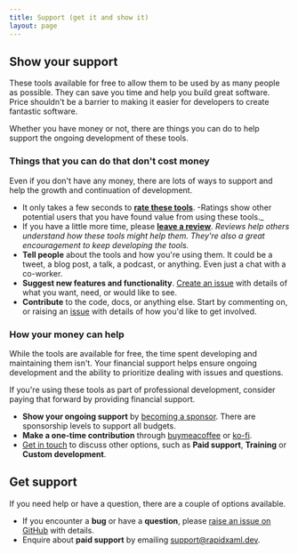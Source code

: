 ```yaml
---
title: Support (get it and show it)
layout: page
---
```


## Show your support

These tools available for free to allow them to be used by as many people as possible. They can save you time and help you build great software. Price shouldn't be a barrier to making it easier for developers to create fantastic software.

Whether you have money or not, there are things you can do to help support the ongoing development of these tools.

### Things that you can do that don't cost money

Even if you don't have any money, there are lots of ways to support and help the growth and continuation of development.

- It only takes a few seconds to [**rate these tools**](https://marketplace.visualstudio.com/items?itemName=MattLaceyLtd.RapidXamlToolkit&ssr=false#review-details). -Ratings show other potential users that you have found value from using these tools._
- If you have a little more time, please [**leave a review**](https://marketplace.visualstudio.com/items?itemName=MattLaceyLtd.RapidXamlToolkit&ssr=false#review-details). _Reviews help others understand how these tools might help them. They're also a great encouragement to keep developing the tools._
- **Tell people** about the tools and how you're using them. It could be a tweet, a blog post, a talk, a podcast, or anything. Even just a chat with a co-worker.
- **Suggest new features and functionality**. [Create an issue](https://github.com/mrlacey/Rapid-XAML-Toolkit/issues/new/choose) with details of what you want, need, or would like to see.
- **Contribute** to the code, docs, or anything else. Start by commenting on, or raising an [issue](https://github.com/mrlacey/Rapid-XAML-Toolkit/issues) with details of how you'd like to get involved.

### How your money can help

While the tools are available for free, the time spent developing and maintaining them isn't. Your financial support helps ensure ongoing development and the ability to prioritize dealing with issues and questions.

If you're using these tools as part of professional development, consider paying that forward by providing financial support.

- **Show your ongoing support** by [becoming a sponsor](https://github.com/sponsors/mrlacey). There are sponsorship levels to support all budgets.
- **Make a one-time contribution** through [buymeacoffee](https://www.buymeacoffee.com/mrlacey) or [ko-fi](https://ko-fi.com/mrlacey).
- [Get in touch](mailto:support@rapidxaml.dev) to discuss other options, such as **Paid support**, **Training** or **Custom development**.

## Get support

If you need help or have a question, there are a couple of options available.

- If you encounter a **bug** or have a **question**, please [raise an issue on GitHub](https://github.com/mrlacey/Rapid-XAML-Toolkit/issues/new/choose) with details.
- Enquire about **paid support** by emailing [support@rapidxaml.dev](mailto:support@rapidxaml.dev).
